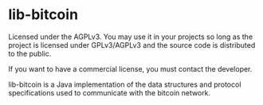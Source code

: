 lib-bitcoin
================

Licensed under the AGPLv3. You may use it in your projects so long as the project is licensed under GPLv3/AGPLv3 and the source code is distributed to the public.

If you want to have a commercial license, you must contact the developer.

lib-bitcoin is a Java implementation of the data structures and protocol specifications used to communicate with the bitcoin network.